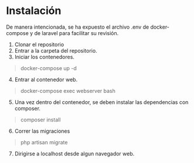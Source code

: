 # **Instalación**
De manera intencionada, se ha expuesto el archivo .env de docker-compose y de laravel para facilitar su revisión.

1) Clonar el repositorio
2) Entrar a la carpeta del repositorio.
3) Iniciar los contenedores.

> docker-compose up -d

4) Entrar al contenedor web.
>docker-compose exec webserver bash

5) Una vez dentro del contenedor, se deben instalar las dependencias con composer.
> composer install

6) Correr las migraciones
> php artisan migrate

7) Dirigirse a localhost desde algun navegador web. 
